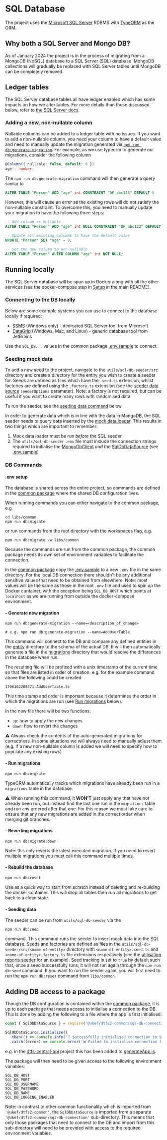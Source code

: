 # SQL Database

The project uses the [Microsoft SQL Server](https://learn.microsoft.com/en-gb/sql/sql-server) RDBMS with [TypeORM](https://typeorm.io/) as the ORM.

## Why both a SQL Server and Mongo DB?

As of January 2024 the project is in the process of migrating from a MongoDB (NoSQL) database to a SQL Server (SQL) database. MongoDB collections will gradually be replaced with SQL Server tables until MongoDB can be completely removed.

## Ledger tables

The SQL Server database tables all have ledger enabled which has some impacts on how we alter tables. For more details than those discussed below, refer to [the SQL Server docs](https://learn.microsoft.com/en-us/sql/relational-databases/security/ledger/ledger-limits?view=sql-server-ver16).

### Adding a new, non-nullable column

Nullable columns can be added to a ledger table with no issues. If you want to add a non-nullable column, you need your column to have a default value and need to manually update the migration generated via [`npm run db:generate-migration`](#--generate-new-migration). For example, as we use typeorm to generate our migrations, consider the following column

```typescript
@Column({ nullable: false, default: 0 })
age!: number;
```

The `npm run db:generate-migration` command will then generate a query similar to

```sql
ALTER TABLE "Person" ADD "age" int CONSTRAINT "DF_abc123" DEFAULT 0
```

However, this will cause an error as the existing rows will do not satisfy the non-nullable constraint. To overcome this, you need to manually update your migration to have the following three steps:

```sql
-- Add column as nullable
ALTER TABLE "Person" ADD "age" int NULL CONSTRAINT "DF_abc123" DEFAULT 0;

-- Update all existing columns to have the default value
UPDATE "Person" SET "age" = 0;

-- Set the new column to non-nullable
ALTER TABLE "Person" ALTER COLUMN "age" int NOT NULL;
```

## Running locally

The SQL Server database will be spun up in Docker along with all the other services (see the docker-compose step in [Setup](../README.md#setup-gear) in the main README).

### Connecting to the DB locally

Below are some example systems you can use to connect to the database locally if required:

- [SSMS](https://learn.microsoft.com/en-gb/sql/ssms) (Windows only) - dedicated SQL Server tool from Microsoft
- [DataGrip](https://www.jetbrains.com/datagrip/) (Windows, Mac, and Linux) - generic database tool from JetBrains

Use the `SQL_DB...` values in the common package [.env.sample](../libs/common/.env.sample) to connect.

### Seeding mock data

To add a new seed to the project, navigate to the `utils/sql-db-seeder/src` directory and create a directory for the entity you wish to create a seeder for. Seeds are defined as files which have the `.seed.ts` extension, whilst factories are defined using the `.factory.ts` extension (see the [seeder data source](../utils/sql-db-seeder/src/seeding-data-source.ts) `seederOptions` parameter). Note: a factory is not required, but can be useful if you want to create many rows with randomised data.

To run the seeder, see the [seeding data command](#seeding-data) below.

In order to generate data which is in line with the data in MongoDB, the SQL seeder needs to query data inserted by the [mock data loader](../utils/mock-data-loader/). This results in two things which are important to remember:

1. Mock data loader must be run _before_ the SQL seeder
2. The `utils/sql-db-seeder` `.env` file must include the connection strings required to initialise the [MongoDbClient](../libs/common/src/mongo-db-client/index.ts) _and_ the [SqlDbDataSource](../libs/common/src/sql-db-connection/data-source.ts) (see [.env.sample](../utils/sql-db-seeder/.env.sample))

### DB Commands

#### .env setup

The database is shared across the entire project, so commands are defined in the [common package](../libs/common) where the shared DB configuration lives.

When running commands you can either navigate to the common package, e.g.

```shell
cd libs/common
npm run db:migrate
```

or run commands from the root directory with the workspaces flag, e.g.

```shell
npm run db:migrate -w libs/common
```

Because the commands are run from the common package, the common package needs its own set of environment variables to facilitate the connection.

In the [common package](../libs/common) copy the [.env.sample](../libs/common/.env.sample) to a new `.env` file in the same directory. For the local DB connection there shouldn't be any additional sensitive values that need to be obtained from elsewhere. Note: most values will be the same as those in the root `.env` file and used to spin up the Docker container, with the exception being `SQL_DB_HOST` which points at `localhost` as we are running from outside the docker-compose environment.

#### - Generate new migration

```shell
npm run db:generate-migration --name=<description_of_change>

# e.g. npm run db:generate-migration --name=AddUserTable
```

This command will connect to the DB and compare any defined entities in the [entity](../libs/common/src/sql-db-entity) directory to the schema of the actual DB. It will then automatically generate a file in the [migrations](../libs/common/src/sql-db-connection/migrations) directory that would resolve the differences in the database when run.

The resulting file will be prefixed with a unix timestamp of the current time so that files are listed in order of creation. e.g. for the example command above the following could be created:

```
1706102208471-AddUserTable.ts
```

This time stamp and order is important because it determines the order in which the migrations are run (see [Run migrations](#--run-migrations) below).

In the new file there will be two functions:

- `up`: how to apply the new changes
- `down`: how to revert the changes

⚠️ Always check the contents of the auto-generated migrations for correctness. In some situations we will always need to manually adjust them (e.g. if a new non-nullable column is added we will need to specify how to populate any existing rows)

#### - Run migrations

```shell
npm run db:migrate
```

TypeORM automatically tracks which migrations have already been run in a `migrations` table in the database.

⚠️ When running this command, it **WON'T** just apply any that have not already been run, but instead find the last one run in the `migrations` table and run any ordered after that one. For this reason we must take care to ensure that any new migrations are added in the correct order when merging git branches.

#### - Reverting migrations

```shell
npm run db:migrate:down
```

Note: this only reverts the latest executed migration. If you need to revert multiple migrations you must call this command multiple times.

#### - Rebuild the database

```shell
npm run db:reset
```

Use as a quick way to start from scratch instead of deleting and re-building the docker container. This will drop all tables then run all migrations to get back to a clean state.

#### - Seeding data

The seeder can be run from `utils/sql-db-seeder` via the

```shell
npm run db:seed
```

command. This command runs the seeder to insert mock data into the SQL database. Seeds and factories are defined as files in the `utils/sql-db-seeder/src/<name-of-entity>` directory with `<name-of-entity>.seed.ts` and `<name-of-entity>.factory.ts` file extensions respectively (see the [utilisation reports seeder](../libs/common/src/sql-db-seeder/utilisation-report/) for an example). Seed tracking is set to `true` by default such that, once a seed successfully runs, it will not run again through the `npm run db:seed` command. If you want to run the seeder again, you will first need to run the `npm run db:reset` command from `libs/common`.

## Adding DB access to a package

Though the DB configuration is contained within the [common package](../libs/common), it is up to each package that needs access to initialise a connection to the DB. This is done by adding the following to a file where the app is first initialised:

```typescript
const { SqlDbDataSource } = require('@ukef/dtfs2-common/sql-db-connection');

SqlDbDataSource.initialize()
  .then(() => console.info('🗄️ Successfully initialised connection to SQL database'))
  .catch((error) => console.error('❌ Failed to initialise connection to SQL database:', error));
```

e.g. in the [dtfs-central-api](../dtfs-central-api) project this has been added to [generateApp.js](../dtfs-central-api/src/generateApp.js).

The package will then need to be given access to the following environment variables:

```
SQL_DB_HOST
SQL_DB_PORT
SQL_DB_USERNAME
SQL_DB_PASSWORD
SQL_DB_NAME
SQL_DB_LOGGING_ENABLED
```

Note: in contrast to other common functionality which is imported from `'@ukef/dtfs2-common'`, the `SqlDbDataSource` is imported from a separate `'@ukef/dtfs2-common/sql-db-connection'` sub-directory. This means that only those packages that need to connect to the DB and import from this sub-directory will need to be provided with access to the required environment variables.

[//]: # 'TODO FN-1859 - add details on how to use repos with `extend` and use of Data Mapper pattern'

